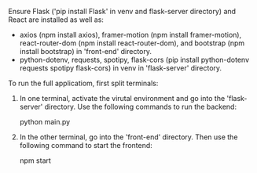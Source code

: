 Ensure Flask ('pip install Flask' in venv and flask-server directory) and React are installed as well as:
- axios (npm install axios), framer-motion (npm install framer-motion), react-router-dom (npm install react-router-dom), and bootstrap (npm install bootstrap) in 'front-end' directory.
- python-dotenv, requests, spotipy, flask-cors (pip install python-dotenv requests spotipy flask-cors) in venv in 'flask-server' directory.

To run the full applicatiom, first split terminals:

1. In one terminal, activate the virutal environment and go into the 'flask-server' directory.
   Use the following commands to run the backend:

     python main.py

2. In the other terminal, go into the 'front-end' directory. Then use the following command to
   start the frontend:

     npm start
